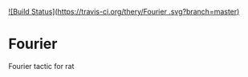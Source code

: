 [![Build Status](https://travis-ci.org/thery/Fourier .svg?branch=master)](https://travis-ci.org/thery/Fourier )

# Fourier

Fourier tactic for rat

